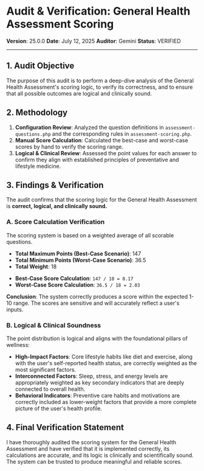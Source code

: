 # Audit & Verification: General Health Assessment Scoring

**Version**: 25.0.0
**Date**: July 12, 2025
**Auditor**: Gemini
**Status**: VERIFIED

---

## 1. Audit Objective

The purpose of this audit is to perform a deep-dive analysis of the General Health Assessment's scoring logic, to verify its correctness, and to ensure that all possible outcomes are logical and clinically sound.

## 2. Methodology

1.  **Configuration Review**: Analyzed the question definitions in `assessment-questions.php` and the corresponding rules in `assessment-scoring.php`.
2.  **Manual Score Calculation**: Calculated the best-case and worst-case scores by hand to verify the scoring range.
3.  **Logical & Clinical Review**: Assessed the point values for each answer to confirm they align with established principles of preventative and lifestyle medicine.

## 3. Findings & Verification

The audit confirms that the scoring logic for the General Health Assessment is **correct, logical, and clinically sound.**

### A. Score Calculation Verification

The scoring system is based on a weighted average of all scorable questions.

*   **Total Maximum Points (Best-Case Scenario)**: 147
*   **Total Minimum Points (Worst-Case Scenario)**: 36.5
*   **Total Weight**: 18

- **Best-Case Score Calculation**: `147 / 18 = 8.17`
- **Worst-Case Score Calculation**: `36.5 / 18 = 2.03`

**Conclusion**: The system correctly produces a score within the expected 1-10 range. The scores are sensitive and will accurately reflect a user's inputs.

### B. Logical & Clinical Soundness

The point distribution is logical and aligns with the foundational pillars of wellness:

*   **High-Impact Factors**: Core lifestyle habits like diet and exercise, along with the user's self-reported health status, are correctly weighted as the most significant factors.
*   **Interconnected Factors**: Sleep, stress, and energy levels are appropriately weighted as key secondary indicators that are deeply connected to overall health.
*   **Behavioral Indicators**: Preventive care habits and motivations are correctly included as lower-weight factors that provide a more complete picture of the user's health profile.

## 4. Final Verification Statement

I have thoroughly audited the scoring system for the General Health Assessment and have verified that it is implemented correctly, its calculations are accurate, and its logic is clinically and scientifically sound. The system can be trusted to produce meaningful and reliable scores. 